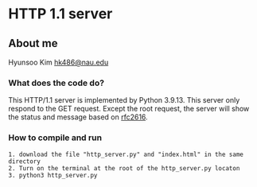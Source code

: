 # HTTP 1.1 server

## About me

Hyunsoo Kim
hk486@nau.edu

### What does the code do?

This HTTP/1.1 server is implemented by Python 3.9.13. This server only respond to the GET request.
Except the root request, the server will show the status and message based on [rfc2616](https://www.ietf.org/rfc/rfc2616.html).

### How to compile and run

```shell
1. download the file "http_server.py" and "index.html" in the same directory
2. Turn on the terminal at the root of the http_server.py locaton
3. python3 http_server.py
```
